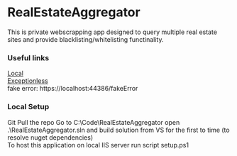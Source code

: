 # RealEstateAggregator

This is private webscrapping app designed to query multiple real estate sites and provide blacklisting/whitelisting functinality.

### Useful links

[Local](https://localhost:44386/)<br/>
[Exceptionless](https://be.exceptionless.io/project/5e807acdbd124c0001402914/dashboard)<br/>
fake error: https://localhost:44386/fakeError

### Local Setup

Git Pull the repo
Go to C:\Code\RealEstateAggregator
open .\RealEstateAggregator.sln and build solution from VS for the first to time (to resolve nuget dependencies)  
To host this application on local IIS server run script setup.ps1
